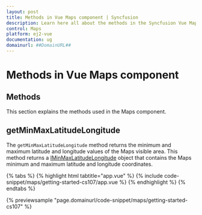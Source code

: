 ```yaml
---
layout: post
title: Methods in Vue Maps component | Syncfusion
description: Learn here all about the methods in the Syncfusion Vue Maps component of Syncfusion Essential JS 2 and more.
control: Maps 
platform: ej2-vue
documentation: ug
domainurl: ##DomainURL##
---
```


# Methods in Vue Maps component

## Methods

This section explains the methods used in the Maps component.

## getMinMaxLatitudeLongitude

The `getMinMaxLatitudeLongitude` method returns the minimum and maximum latitude and longitude values of the Maps visible area. This method returns a [IMinMaxLatitudeLongitude](https://ej2.syncfusion.com/vue/documentation/api/maps/iMinMaxLatitudeLongitude/) object that contains the Maps minimum and maximum latitude and longitude coordinates.

{% tabs %}
{% highlight html tabtitle="app.vue" %}
{% include code-snippet/maps/getting-started-cs107/app.vue %}
{% endhighlight %}
{% endtabs %}
        
{% previewsample "page.domainurl/code-snippet/maps/getting-started-cs107" %}

